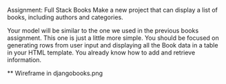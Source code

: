 Assignment: Full Stack Books 
Make a new project that can display a list of books, including authors and categories.

Your model will be similar to the one we used in the previous books assignment. This one is just a little more simple. You should be focused on generating rows from user input and displaying all the Book data in a table in your HTML template. You already know how to add and retrieve information.

** Wireframe in djangobooks.png